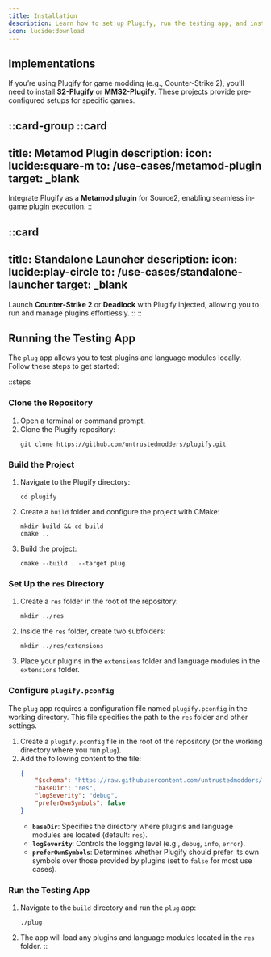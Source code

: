 ```yaml
---
title: Installation
description: Learn how to set up Plugify, run the testing app, and install Plugify implementations.
icon: lucide:download
---
```


## Implementations

If you’re using Plugify for game modding (e.g., Counter-Strike 2), you’ll need to install **S2-Plugify** or **MMS2-Plugify**. These projects provide pre-configured setups for specific games.

::card-group
::card
---
title: Metamod Plugin
description:
icon: lucide:square-m
to: /use-cases/metamod-plugin
target: _blank
---
Integrate Plugify as a **Metamod plugin** for Source2, enabling seamless in-game plugin execution.
::

::card
---
title: Standalone Launcher
description:
icon: lucide:play-circle
to: /use-cases/standalone-launcher
target: _blank
---
Launch **Counter-Strike 2** or **Deadlock** with Plugify injected, allowing you to run and manage plugins effortlessly.
::
::

## Running the Testing App

The `plug` app allows you to test plugins and language modules locally. Follow these steps to get started:

::steps
### Clone the Repository
1. Open a terminal or command prompt.
2. Clone the Plugify repository:
   ```
   git clone https://github.com/untrustedmodders/plugify.git
   ```

### Build the Project
1. Navigate to the Plugify directory:
   ```
   cd plugify
   ```
2. Create a `build` folder and configure the project with CMake:
   ```
   mkdir build && cd build
   cmake ..
   ```
3. Build the project:
   ```
   cmake --build . --target plug
   ```

### Set Up the `res` Directory
1. Create a `res` folder in the root of the repository:
   ```
   mkdir ../res
   ```
2. Inside the `res` folder, create two subfolders:
   ```
   mkdir ../res/extensions
   ```
3. Place your plugins in the `extensions` folder and language modules in the `extensions` folder.

### Configure `plugify.pconfig`
The `plug` app requires a configuration file named `plugify.pconfig` in the working directory. This file specifies the path to the `res` folder and other settings.

1. Create a `plugify.pconfig` file in the root of the repository (or the working directory where you run `plug`).
2. Add the following content to the file:
   ```json
   {
       "$schema": "https://raw.githubusercontent.com/untrustedmodders/plugify/refs/heads/main/schemas/config.schema.json",
       "baseDir": "res",
       "logSeverity": "debug",
       "preferOwnSymbols": false
   }
   ```
    - **`baseDir`**: Specifies the directory where plugins and language modules are located (default: `res`).
    - **`logSeverity`**: Controls the logging level (e.g., `debug`, `info`, `error`).
    - **`preferOwnSymbols`**: Determines whether Plugify should prefer its own symbols over those provided by plugins (set to `false` for most use cases).

### Run the Testing App
1. Navigate to the `build` directory and run the `plug` app:
   ```
   ./plug
   ```
2. The app will load any plugins and language modules located in the `res` folder.
::


